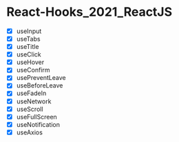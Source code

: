 # React-Hooks_2021_ReactJS

-[x] useInput
-[x] useTabs
-[x] useTitle
-[x] useClick
-[x] useHover
-[x] useConfirm
-[x] usePreventLeave
-[x] useBeforeLeave
-[x] useFadeIn
-[x] useNetwork
-[x] useScroll
-[x] useFullScreen
-[x] useNotification
-[x] useAxios
